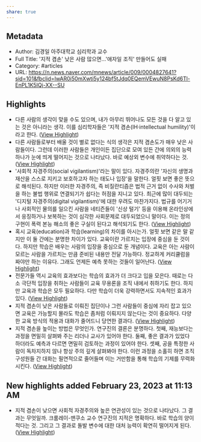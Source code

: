 ```yaml
---
share: true
---
```



## Metadata
- Author: 김경일 아주대학교 심리학과 교수
- Full Title: '지적 겸손' 낮은 사람 많으면…'애자일 조직' 만들어도 실패
- Category: #articles
- URL: https://n.news.naver.com/mnews/article/009/0004827641?sid=101&fbclid=IwAR0i50mXwti5y124bf5tJdq0EQemVEwuN8PsKd6Tl-EnPL1K5IQj-XX--SU

## Highlights
- 다른 사람의 생각이 맞을 수도 있으며, 내가 아무리 뛰어나도 모든 것을 다 알고 있는 것은 아니라는 생각. 이를 심리학자들은 '지적 겸손(IH·intellectual humility)'이라고 한다. ([View Highlight](https://read.readwise.io/read/01gsxz8vgrpnsv8k10z4d477sw))
- 다른 사람들로부터 배울 것이 별로 없다는 식의 생각은 지적 겸손도가 매우 낮은 사람들이다. 그런데 이러한 사람들은 개인이든 집단으로 모여 있든 간에 의외의 능력 하나가 눈에 띄게 떨어지는 것으로 나타났다. 바로 예상외 변수에 취약하다는 것. ([View Highlight](https://read.readwise.io/read/01gsxza0bdr6nh1cbv6zw6v0ch))
- '사회적 자경주의(social vigilantism)'라는 말이 있다. 자경주의란 '자신의 생명과 재산을 스스로 지키고 보호하고자 하는 태도나 입장'을 말한다. 얼핏 보면 좋은 뜻으로 해석된다. 하지만 이러한 자경주의, 즉 비질란티즘은 법적 근거 없이 수사와 처벌을 하는 불법 행위로 연결되기가 쉽다는 허점을 지니고 있다. 최근에 많이 대두되는 '디지털 자경주의(digital vigilantism)'에 대한 우려도 마찬가지다. 법규를 어기거나 사회적인 물의를 일으킨 사람을 네티즌들이 '신상 털기' 등을 이용해 온라인상에서 응징하거나 보복하는 것이 심각한 사회문제로 대두되었으니 말이다. 이는 정의 구현이 폭력 본능 해소의 좋은 구실이 된다고 해석되기도 한다. ([View Highlight](https://read.readwise.io/read/01gsxzbca8hprxk5469pt58q2t))
- 혹시 교육(education)과 학습(learning)의 차이를 아시는가. 얼핏 보면 같은 말 같지만 이 둘 간에는 분명한 차이가 있다. 교육이란 가르치는 입장에 중심을 둔 것이다. 하지만 학습은 배우는 사람의 입장을 중심으로 둔 개념이다. 교육은 아는 사람이 모르는 사람을 가르치는 만큼 준비된 내용만 전달 가능하다. 정교하게 커리큘럼을 짜야만 하는 이유다. 그래도 언제든 예측 못하는 것들이 일어난다. ([View Highlight](https://read.readwise.io/read/01gsxzef1zdc41mp8rj8cx55ds))
- 전문가들 역시 교육의 효과보다는 학습의 효과가 더 크다고 입을 모은다. 때로는 다소 극단적 입장을 취하는 사람들이 교육 무용론을 조직 내에서 취하기도 한다. 하지만 교육과 학습은 모두 필요하다. 다만 학습이 더욱 강력하면서도 지속적인 효과가 있다. ([View Highlight](https://read.readwise.io/read/01gsxzeywd1hyn4tekt4nnn4vg))
- 지적 겸손이 낮은 사람들로 이뤄진 집단이나 그런 사람들이 중심에 자리 잡고 있으면 교육은 가능할지 몰라도 학습은 좀처럼 이뤄지지 않는다는 것이 중요하다. 다양한 교육 방식의 적용과 대화가 줄어드니 당연한 결과다. ([View Highlight](https://read.readwise.io/read/01gsxzfbpxqvcz5jknrb1a26r0))
- 지적 겸손을 높이는 방법은 무엇인가. 연구진의 결론은 분명하다. 첫째, 재능보다는 과정을 면밀히 살펴봐 주는 리더나 교사가 있어야 한다. 둘째, 좋은 결과가 있었다 하더라도 예측과 다르면 면밀히 검토하는 과정이 있어야 한다. 셋째, 공을 특정한 사람이 독차지하지 않나 항상 주의 깊게 살펴봐야 한다. 이런 과정을 소홀히 하면 조직 구성원들 간 대화는 필연적으로 줄어들며 이는 거만함을 통해 학습의 기제를 무력화시킨다. ([View Highlight](https://read.readwise.io/read/01gsxzg2gqj5q2e3mzrtv0zv48))
## New highlights added February 23, 2023 at 11:13 AM
- 지적 겸손이 낮으면 사회적 자경주의와 높은 연관성이 있는 것으로 나타났다. 그 결과는 무엇일까. 크룸레이-맨쿠소 교수 연구진의 지적은 명확하다. 바로 학습의 양이 적다는 것. 그리고 그 결과로 돌발 변수에 대한 대처 능력이 확연히 떨어지게 된다. ([View Highlight](https://read.readwise.io/read/01gsy0qvxeedj9djt8fqbfka9m))
